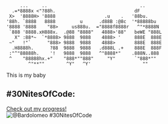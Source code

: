 ````
     ...     ..                                  ..       
  .=*8888x <"?88h.                             dF         
 X>  '8888H> '8888                  .u    .   '88bu.      
'88h. `8888   8888         u      .d88B :@8c  '*88888bu   
'8888 '8888    "88>     us888u.  ="8888f8888r   ^"*8888N  
 `888 '8888.xH888x.  .@88 "8888"   4888>'88"   beWE "888L 
   X" :88*~  `*8888> 9888  9888    4888> '     888E  888E 
 ~"   !"`      "888> 9888  9888    4888>       888E  888E 
  .H8888h.      ?88  9888  9888   .d888L .+    888E  888F 
 :"^"88888h.    '!   9888  9888   ^"8888*"    .888N..888  
 ^    "88888hx.+"    "888*""888"     "Y"       `"888*""   
        ^"**""        ^Y"   ^Y'                   ""      
````                                                          
                                                          
                                                          
                                                          
                                                          
                                                          


This is my baby
## #30NitesOfCode:
  [Check out my progress!](https://www.codedex.io/@Bardolomeo/30-nites-of-code)  
  ![@Bardolomeo #30NitesOfCode](https://www.codedex.io/api/petStatus?user=Bardolomeo)
<!--
**Bardolomeo/Bardolomeo** is a ✨ _special_ ✨ repository because its `README.md` (this file) appears on your GitHub profile.

Here are some ideas to get you started:

- 🔭 I’m currently working on ...
- 🌱 I’m currently learning ...
- 👯 I’m looking to collaborate on ...
- 🤔 I’m looking for help with ...
- 💬 Ask me about ...
- 📫 How to reach me: ...
- 😄 Pronouns: ...
- ⚡ Fun fact: ...
-->
